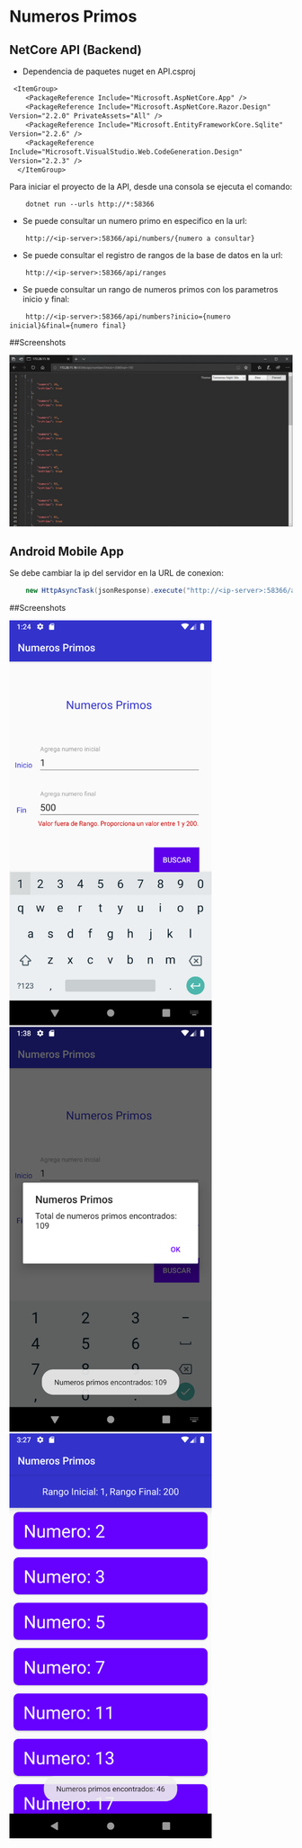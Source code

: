# Numeros Primos

## NetCore API (Backend)

- Dependencia de paquetes nuget en API.csproj
```
 <ItemGroup>
    <PackageReference Include="Microsoft.AspNetCore.App" />
    <PackageReference Include="Microsoft.AspNetCore.Razor.Design" Version="2.2.0" PrivateAssets="All" />
    <PackageReference Include="Microsoft.EntityFrameworkCore.Sqlite" Version="2.2.6" />
    <PackageReference Include="Microsoft.VisualStudio.Web.CodeGeneration.Design" Version="2.2.3" />
  </ItemGroup>
```
Para iniciar el proyecto de la API, desde una consola se ejecuta el comando:
```
    dotnet run --urls http://*:58366
```
- Se puede consultar un numero primo en especifico en la url:
```
    http://<ip-server>:58366/api/numbers/{numero a consultar}
```
- Se puede consultar el registro de rangos de la base de datos en la url:
```
    http://<ip-server>:58366/api/ranges
```
- Se puede consultar un rango de numeros primos con los parametros inicio y final:
```
    http://<ip-server>:58366/api/numbers?inicio={numero inicial}&final={numero final}
```

##Screenshots

![screenshot1](https://github.com/ernest0vm/NumerosPrimos/blob/master/Screenshots/api_3.jpg)

## Android Mobile App

Se debe cambiar la ip del servidor en la URL de conexion:
```java
    new HttpAsyncTask(jsonResponse).execute("http://<ip-server>:58366/api/numbers?inicio=" + StartValue + "&final=" + FinalValue);
```

##Screenshots

<img src=https://github.com/ernest0vm/NumerosPrimos/blob/master/Screenshots/Screenshot_1565807064.png width="360" height="720">
<img src=https://github.com/ernest0vm/NumerosPrimos/blob/master/Screenshots/Screenshot_1565807920.png width="360" height="720">
<img src=https://github.com/ernest0vm/NumerosPrimos/blob/master/Screenshots/Screenshot_1565814475.png width="360" height="720">